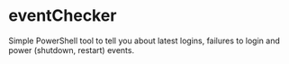 # eventChecker
Simple PowerShell tool to tell you about latest logins, failures to login and power (shutdown, restart) events. 
